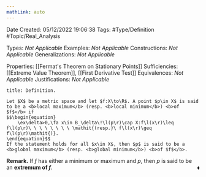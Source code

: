 ```yaml
---
mathLink: auto
---
```


<div class="topSpace"></div>

Date Created: 05/12/2022 19:06:38
Tags: #Type/Definition #Topic/Real_Analysis

Types: <i>Not Applicable</i>
Examples: <i>Not Applicable</i>
Constructions: <i>Not Applicable</i>
Generalizations: <i>Not Applicable</i>

Properties: [[Fermat's Theorem on Stationary Points]]
Sufficiencies: [[Extreme Value Theorem]], [[First Derivative Test]]
Equivalences: <i>Not Applicable</i>
Justifications: <i>Not Applicable</i>

``` ad-Definition
title: Definition.

Let $X$ be a metric space and let $f:X\to\R$. A point $p\in X$ is said to be a <b>local maximum</b> (resp. <b>local minimum</b>) <b>of $f$</b> if
$$\begin{equation}
    \ex\delta>0,\fa x\in B_\delta\!\l(p\r)\cap X:f\l(x\r)\leq f\l(p\r)\ \ \ \ \ \ \ \ \mathit{(resp.}\ f\l(x\r)\geq f\l(p\r)\mathit{)}.
\end{equation}$$
If the statement holds for all $x\in X$, then $p$ is said to be a <b>global maximum</b> (resp. <b>global minimum</b>) <b>of $f$</b>.

```

<b>Remark.</b> If $f$ has either a minimum or maximum and $p$, then $p$ is said to be an <b>extremum of $f$</b>.<span style="float:right;">$\blacklozenge$</span>
